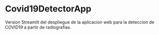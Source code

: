 # Covid19DetectorApp
Version Streamlit del despliegue de la aplicacion web  para la deteccion de COVID19 a partir de radiografias.
